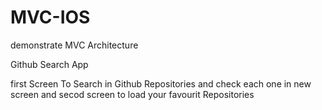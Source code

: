# MVC-IOS
demonstrate MVC Architecture

Github Search App 

first Screen To Search in Github Repositories and check each one in new screen 
and secod screen to load your favourit Repositories 
